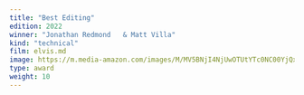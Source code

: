 ```yaml
---
title: "Best Editing"
edition: 2022
winner: "Jonathan Redmond	& Matt Villa"
kind: "technical"
film: elvis.md
image: https://m.media-amazon.com/images/M/MV5BNjI4NjUwOTUtYTc0NC00YjQxLTg4MDgtZTZiYTgwNDRmY2E1XkEyXkFqcGdeQXVyMDM2NDM2MQ@@._V1_FMjpg_UX1024_.jpg
type: award
weight: 10
---
```

